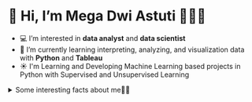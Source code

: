# 👋 Hi, I’m Mega Dwi Astuti 🙂👩‍💼

- 💻 I’m interested in **data analyst** and **data scientist** 
- 🌱 I’m currently learning interpreting, analyzing, and visualization data with **Python** and **Tableau**
- ☀️ I'm Learning and Developing Machine Learning based projects in Python with Supervised and Unsupervised Learning

<details>
  <summary>Some interesting facts about me👩‍💼</summary>
  <br>

  - ⭐️ While Coding, Listening Music and developing useful code. 
  - 📔 Reading Novels, watching Action and Adventure movie, Historical Fiction, Romance, Sci-Fi, History books.
  - 🎤 I like singing and music.
  
**
  
<hr>
<p align="center">
  <i>Let's connect and chat! Open to anyone on Earth under the Sun and Moon.</i>
<p align="center">
    <a href="https://twitter.com/dwi_megadwi10" alt="Twitter"><img src="https://github.com/imdhruv99/imdhruv99/blob/master/readme/twitter.png"></a>
    <a href="https://www.linkedin.com/in/megadwia/" alt="Linkedin"><img src="https://github.com/imdhruv99/imdhruv99/blob/master/readme/linkedin.png"></a>
    <a href="https://www.instagram.com/mdamegadwi/" alt="Instagram"><img src="https://github.com/imdhruv99/imdhruv99/blob/master/readme/insta.png"></a>
    <a href="https://github.com/Megadwiastuti" alt="GitHub"><img src="https://github.com/imdhruv99/imdhruv99/blob/master/readme/github.png"></a>

</p>
  
</p>

<!---
Megadwiastuti/Megadwiastuti is a ✨ special ✨ repository because its `README.md` (this file) appears on your GitHub profile.
You can click the Preview link to take a look at your changes.
--->
